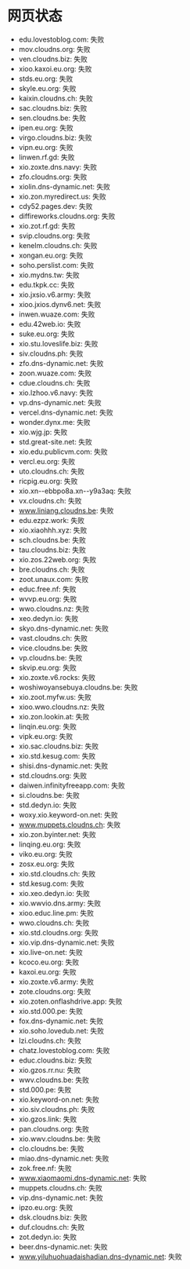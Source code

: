 # 网页状态
- edu.lovestoblog.com: 失败
- mov.cloudns.org: 失败
- ven.cloudns.biz: 失败
- xioo.kaxoi.eu.org: 失败
- stds.eu.org: 失败
- skyle.eu.org: 失败
- kaixin.cloudns.ch: 失败
- sac.cloudns.biz: 失败
- sen.cloudns.be: 失败
- ipen.eu.org: 失败
- virgo.cloudns.biz: 失败
- vipn.eu.org: 失败
- linwen.rf.gd: 失败
- xio.zoxte.dns.navy: 失败
- zfo.cloudns.org: 失败
- xiolin.dns-dynamic.net: 失败
- xio.zon.myredirect.us: 失败
- cdy52.pages.dev: 失败
- diffireworks.cloudns.org: 失败
- xio.zot.rf.gd: 失败
- svip.cloudns.org: 失败
- kenelm.cloudns.ch: 失败
- xongan.eu.org: 失败
- soho.perslist.com: 失败
- xio.mydns.tw: 失败
- edu.tkpk.cc: 失败
- xio.jxsio.v6.army: 失败
- xioo.jxios.dynv6.net: 失败
- inwen.wuaze.com: 失败
- edu.42web.io: 失败
- suke.eu.org: 失败
- xio.stu.loveslife.biz: 失败
- siv.cloudns.ph: 失败
- zfo.dns-dynamic.net: 失败
- zoon.wuaze.com: 失败
- cdue.cloudns.ch: 失败
- xio.lzhoo.v6.navy: 失败
- vp.dns-dynamic.net: 失败
- vercel.dns-dynamic.net: 失败
- wonder.dynx.me: 失败
- xio.wjg.jp: 失败
- std.great-site.net: 失败
- xio.edu.publicvm.com: 失败
- vercl.eu.org: 失败
- uto.cloudns.ch: 失败
- ricpig.eu.org: 失败
- xio.xn--ebbpo8a.xn--y9a3aq: 失败
- vx.cloudns.ch: 失败
- www.liniang.cloudns.be: 失败
- edu.ezpz.work: 失败
- xio.xiaohhh.xyz: 失败
- sch.cloudns.be: 失败
- tau.cloudns.biz: 失败
- xio.zos.22web.org: 失败
- bre.cloudns.ch: 失败
- zoot.unaux.com: 失败
- educ.free.nf: 失败
- wvvp.eu.org: 失败
- wwo.cloudns.nz: 失败
- xeo.dedyn.io: 失败
- skyo.dns-dynamic.net: 失败
- vast.cloudns.ch: 失败
- vice.cloudns.be: 失败
- vp.cloudns.be: 失败
- skvip.eu.org: 失败
- xio.zoxte.v6.rocks: 失败
- woshiwoyansebuya.cloudns.be: 失败
- xio.zoot.myfw.us: 失败
- xioo.wwo.cloudns.nz: 失败
- xio.zon.lookin.at: 失败
- linqin.eu.org: 失败
- vipk.eu.org: 失败
- xio.sac.cloudns.biz: 失败
- xio.std.kesug.com: 失败
- shisi.dns-dynamic.net: 失败
- std.cloudns.org: 失败
- daiwen.infinityfreeapp.com: 失败
- si.cloudns.be: 失败
- std.dedyn.io: 失败
- woxy.xio.keyword-on.net: 失败
- www.muppets.cloudns.ch: 失败
- xio.zon.byinter.net: 失败
- linqing.eu.org: 失败
- viko.eu.org: 失败
- zosx.eu.org: 失败
- xio.std.cloudns.ch: 失败
- std.kesug.com: 失败
- xio.xeo.dedyn.io: 失败
- xio.wwvio.dns.army: 失败
- xioo.educ.line.pm: 失败
- wwo.cloudns.ch: 失败
- xio.std.cloudns.org: 失败
- xio.vip.dns-dynamic.net: 失败
- xio.live-on.net: 失败
- kcoco.eu.org: 失败
- kaxoi.eu.org: 失败
- xio.zoxte.v6.army: 失败
- zote.cloudns.org: 失败
- xio.zoten.onflashdrive.app: 失败
- xio.std.000.pe: 失败
- fox.dns-dynamic.net: 失败
- xio.soho.lovedub.net: 失败
- lzi.cloudns.ch: 失败
- chatz.lovestoblog.com: 失败
- educ.cloudns.biz: 失败
- xio.gzos.rr.nu: 失败
- wwv.cloudns.be: 失败
- std.000.pe: 失败
- xio.keyword-on.net: 失败
- xio.siv.cloudns.ph: 失败
- xio.gzos.link: 失败
- pan.cloudns.org: 失败
- xio.wwv.cloudns.be: 失败
- clo.cloudns.be: 失败
- miao.dns-dynamic.net: 失败
- zok.free.nf: 失败
- www.xiaomaomi.dns-dynamic.net: 失败
- muppets.cloudns.ch: 失败
- vip.dns-dynamic.net: 失败
- ipzo.eu.org: 失败
- dsk.cloudns.biz: 失败
- duf.cloudns.ch: 失败
- zot.dedyn.io: 失败
- beer.dns-dynamic.net: 失败
- www.yiluhuohuadaishadian.dns-dynamic.net: 失败
